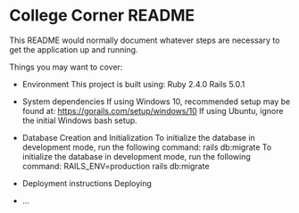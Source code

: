 # College Corner README

This README would normally document whatever steps are necessary to get the
application up and running.

Things you may want to cover:

* Environment
This project is built using:
Ruby 2.4.0
Rails 5.0.1

* System dependencies
If using Windows 10, recommended setup may be found at:
https://gorails.com/setup/windows/10
If using Ubuntu, ignore the initial Windows bash setup.

* Database Creation and Initialization
To initialize the database in development mode, run the following command:
rails db:migrate
To initialize the database in development mode, run the following command:
RAILS_ENV=production rails db:migrate

* Deployment instructions
Deploying
* ...
